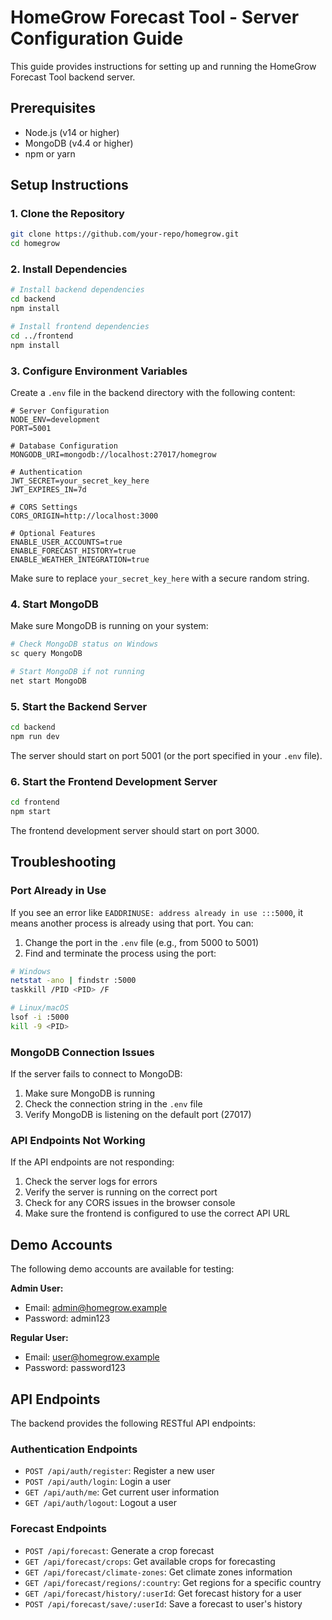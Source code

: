 # HomeGrow Forecast Tool - Server Configuration Guide

This guide provides instructions for setting up and running the HomeGrow Forecast Tool backend server.

## Prerequisites

- Node.js (v14 or higher)
- MongoDB (v4.4 or higher)
- npm or yarn

## Setup Instructions

### 1. Clone the Repository

```bash
git clone https://github.com/your-repo/homegrow.git
cd homegrow
```

### 2. Install Dependencies

```bash
# Install backend dependencies
cd backend
npm install

# Install frontend dependencies
cd ../frontend
npm install
```

### 3. Configure Environment Variables

Create a `.env` file in the backend directory with the following content:

```
# Server Configuration
NODE_ENV=development
PORT=5001

# Database Configuration
MONGODB_URI=mongodb://localhost:27017/homegrow

# Authentication
JWT_SECRET=your_secret_key_here
JWT_EXPIRES_IN=7d

# CORS Settings
CORS_ORIGIN=http://localhost:3000

# Optional Features
ENABLE_USER_ACCOUNTS=true
ENABLE_FORECAST_HISTORY=true
ENABLE_WEATHER_INTEGRATION=true
```

Make sure to replace `your_secret_key_here` with a secure random string.

### 4. Start MongoDB

Make sure MongoDB is running on your system:

```bash
# Check MongoDB status on Windows
sc query MongoDB

# Start MongoDB if not running
net start MongoDB
```

### 5. Start the Backend Server

```bash
cd backend
npm run dev
```

The server should start on port 5001 (or the port specified in your `.env` file).

### 6. Start the Frontend Development Server

```bash
cd frontend
npm start
```

The frontend development server should start on port 3000.

## Troubleshooting

### Port Already in Use

If you see an error like `EADDRINUSE: address already in use :::5000`, it means another process is already using that port. You can:

1. Change the port in the `.env` file (e.g., from 5000 to 5001)
2. Find and terminate the process using the port:

```bash
# Windows
netstat -ano | findstr :5000
taskkill /PID <PID> /F

# Linux/macOS
lsof -i :5000
kill -9 <PID>
```

### MongoDB Connection Issues

If the server fails to connect to MongoDB:

1. Make sure MongoDB is running
2. Check the connection string in the `.env` file
3. Verify MongoDB is listening on the default port (27017)

### API Endpoints Not Working

If the API endpoints are not responding:

1. Check the server logs for errors
2. Verify the server is running on the correct port
3. Check for any CORS issues in the browser console
4. Make sure the frontend is configured to use the correct API URL

## Demo Accounts

The following demo accounts are available for testing:

**Admin User:**
- Email: admin@homegrow.example
- Password: admin123

**Regular User:**
- Email: user@homegrow.example
- Password: password123

## API Endpoints

The backend provides the following RESTful API endpoints:

### Authentication Endpoints

- `POST /api/auth/register`: Register a new user
- `POST /api/auth/login`: Login a user
- `GET /api/auth/me`: Get current user information
- `GET /api/auth/logout`: Logout a user

### Forecast Endpoints

- `POST /api/forecast`: Generate a crop forecast
- `GET /api/forecast/crops`: Get available crops for forecasting
- `GET /api/forecast/climate-zones`: Get climate zones information
- `GET /api/forecast/regions/:country`: Get regions for a specific country
- `GET /api/forecast/history/:userId`: Get forecast history for a user
- `POST /api/forecast/save/:userId`: Save a forecast to user's history
